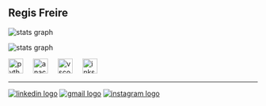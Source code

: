 ## Regis Freire

<div align="left">

![stats graph](https://github-readme-stats.vercel.app/api?username=regislfreire&hide_title=true&hide_rank=false&show_icons=true&include_all_commits=true&count_private=true&disable_animations=false&theme=dracula&locale=pt-pt&hide_border=false)

![stats graph](https://github-readme-stats.vercel.app/api/top-langs/?username=regislfreire&layout=compact&langs_count=10&theme=dracula&locale=pt-pt)

<img src="https://cdn.jsdelivr.net/gh/devicons/devicon/icons/python/python-original.svg" height="30" alt="python logo" />
<img width="12" />
<img src="https://cdn.jsdelivr.net/gh/devicons/devicon/icons/anaconda/anaconda-original.svg" height="30" alt="anaconda logo" />
<img width="12" />

<img src="https://cdn.jsdelivr.net/gh/devicons/devicon/icons/vscode/vscode-original.svg" height="30" alt="vscode logo" />
<img width="12" />
<img src="https://cdn.jsdelivr.net/gh/devicons/devicon/icons/inkscape/inkscape-original.svg" height="30" alt="inkscape logo" /></div>

---
[![linkedin logo](https://img.shields.io/static/v1?message=LinkedIn&logo=linkedin&label=&color=0077B5&logoColor=white&labelColor=&style=for-the-badge)](https://www.linkedin.com/in/regislfreire/)
[![gmail logo](https://img.shields.io/static/v1?message=Gmail&logo=gmail&label=&color=D14836&logoColor=white&labelColor=&style=for-the-badge)](mailto:cawyn2@gmail.com)
[![instagram logo](https://img.shields.io/static/v1?message=Instagram&logo=instagram&label=&color=E4405F&logoColor=white&labelColor=&style=for-the-badge)](https://www.instagram.com/regislfreire/)
